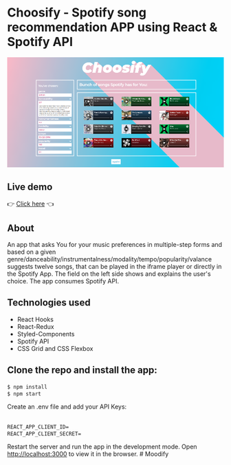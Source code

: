 # Choosify - Spotify song recommendation APP using React & Spotify API

![App](./client/src/App.png)

## Live demo

👉 [Click here](https://choosify.herokuapp.com/) 👈

## About

An app that asks You for your music preferences in multiple-step forms and based
on a given genre/danceability/instrumentalness/modality/tempo/popularity/valance
suggests twelve songs, that can be played in the iframe player or directly in
the Spotify App. The field on the left side shows and explains the user's
choice. The app consumes Spotify API.

## Technologies used

- React Hooks
- React-Redux
- Styled-Components
- Spotify API
- CSS Grid and CSS Flexbox

## Clone the repo and install the app:

```
$ npm install
$ npm start
```

Create an .env file and add your API Keys:

```

REACT_APP_CLIENT_ID=
REACT_APP_CLIENT_SECRET=

```

Restart the server and run the app in the development mode. Open
[http://localhost:3000](http://localhost:3000) to view it in the browser.
#   M o o d i f y 
 
 